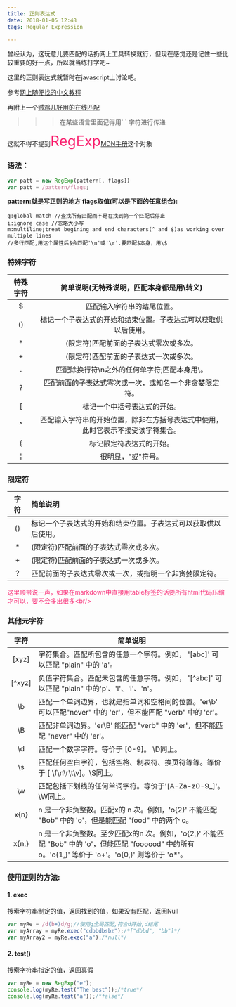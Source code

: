 ```yaml
---
title: 正则表达式 
date: 2018-01-05 12:48
tags: Regular Expression

---
```


曾经认为，这玩意儿要匹配的话扔网上工具转换就行，但现在感觉还是记住一些比较重要的好一点，所以就当练打字吧~

这里的正则表达式就暂时在javascript上讨论吧。
<!--more-->
参考[网上随便找的中文教程](http://www.runoob.com/jsref/jsref-obj-regexp.html)

再附上一个[贼鸡儿好用的在线匹配](https://regexr.com/)
>>> 在某些语言里面记得用\` \` 字符进行传递 

这就不得不提到<span style="color:#f92672;font-size:2rem">RegExp</span>[MDN手册](https://developer.mozilla.org/en-US/docs/Web/JavaScript/Reference/Global_Objects/RegExp)这个对象

### 语法：
``` javascript
var patt = new RegExp(pattern[, flags])
var patt = /pattern/flags;
```
**pattern:就是写正则的地方**
**flags取值(可以是下面的任意组合):**

```
g:global match //查找所有匹配而不是在找到第一个匹配后停止
i:ignore case //忽略大小写
m:multiline;treat begining and end characters(^ and $)as working over multiple lines 
//多行匹配,用这个属性后$会匹配'\n'或'\r'.要匹配$本身，用\$
```

### 特殊字符

| 特殊字符      | 简单说明(无特殊说明，匹配本身都是用\转义)                        |
|:--------------:|:------------------------------------------------------------:|
|     $         | 匹配输入字符串的结尾位置。                      |
|    ()         | 标记一个子表达式的开始和结束位置。子表达式可以获取供以后使用。     |
|    *          | (限定符)匹配前面的子表达式零次或多次。     |
|    +          | (限定符)匹配前面的子表达式一次或多次。     |
|    .          | 匹配除换行符\n之外的任何单字符;匹配本身用\。     |
| ?             | 匹配前面的子表达式零次或一次，或知名一个非贪婪限定符。     |
| [             | 标记一个中括号表达式的开始。     |
| ^             | 匹配输入字符串的开始位置，除非在方括号表达式中使用，此时它表示不接受该字符集合。     |
| {             | 标记限定符表达式的开始。     |
| &brvbar;      | 很明显，"或"符号。     |
<!--<table>
<tr><th>特殊字符</th><th>简单说明（没特殊说明的，匹配本身都是直接用\转义）</th></tr>
<tr><td>$</td><td>匹配输入字符串的结尾位置。</td></tr>
<tr><td>()</td><td>标记一个子表达式的开始和结束位置。子表达式可以获取供以后使用。</td></tr>
<tr><td>*</td><td>(限定符)匹配前面的子表达式零次或多次。</td></tr>
<tr><td>+</td><td>(限定符)匹配前面的子表达式一次或多次。</td></tr>
<tr><td>.</td><td>匹配除换行符\n之外的任何单字符;匹配本身用\。</td></tr>
<tr><td>?</td><td>匹配前面的子表达式零次或一次，或知名一个非贪婪限定符。</td></tr>
<tr><td>[</td><td>标记一个中括号表达式的开始。</td></tr>
<tr><td>^</td><td>匹配输入字符串的开始位置，除非在方括号表达式中使用，此时它表示不接受该字符集合。</td></tr>
<tr><td>{</td><td>标记限定符表达式的开始</td></tr>
<tr><td>|</td><td>很明显，"或"符号</td></tr>
</table>-->

### 限定符

| 字符          | 简单说明                   |
|:--------------:|:------------------------------------------------------------|
|    ()         |标记一个子表达式的开始和结束位置。子表达式可以获取供以后使用。    |
|    *          | (限定符)匹配前面的子表达式零次或多次。   |
|    +          | (限定符)匹配前面的子表达式一次或多次。     |
|    ?          | 匹配前面的子表达式零次或一次，或指明一个非贪婪限定符。     |


<div style="color:#f92672;">这里顺带说一声，如果在markdown中直接用table标签的话要所有html代码压缩才可以，要不会多出很多&lt;br/&gt;</div>


### 其他元字符

| 字符     | 简单说明                                                                            |
|:----------:|------------------------------------------------------------------------------------|
|  [xyz]   |字符集合。匹配所包含的任意一个字符。例如， '[abc]' 可以匹配 "plain" 中的 'a'。       |
|  [^xyz]  |负值字符集合。匹配未包含的任意字符。例如， '[^abc]' 可以匹配 "plain" 中的'p'、'l'、'i'、'n'。|
|  \b      |匹配一个单词边界，也就是指单词和空格间的位置。'er\b' 可以匹配"never" 中的 'er'，但不能匹配 "verb" 中的 'er'。    |
|  \B      | 匹配非单词边界。'er\B' 能匹配 "verb" 中的 'er'，但不能匹配 "never" 中的 'er'。      |
|  \d      | 匹配一个数字字符。等价于 [0-9]。 \D同上。                                           |
|  \s      |匹配任何空白字符，包括空格、制表符、换页符等等。等价于 [ \f\n\r\t\v]。\S同上。       |
|  \w      |	匹配包括下划线的任何单词字符。等价于'[A-Za-z0-9_]'。\W同上。                     |
|  x{n}    |n 是一个非负整数。匹配x的 n 次。例如，'o{2}' 不能匹配 "Bob" 中的 'o'，但是能匹配 "food" 中的两个 o。|
|  x{n,}   |	n 是一个非负整数。至少匹配x的n 次。例如，'o{2,}' 不能匹配 "Bob" 中的 'o'，但能匹配 "foooood" 中的所有 o。'o{1,}' 等价于 'o+'。'o{0,}' 则等价于 'o*'。|
<!--<table>
	<thead>
		<tr>
			<th>字符</th>
			<th>简单说明</th>
		</tr>
	</thead>
	<tbody>
		<tr>
			<td>()</td>
			<td>标记一个子表达式的开始和结束位置。子表达式可以获取供以后使用。</td>
		</tr>
		<tr>
			<td>*</td>
			<td>(限定符)匹配前面的子表达式零次或多次。</td>
		</tr>
		<tr>
			<td>+</td>
			<td>(限定符)匹配前面的子表达式一次或多次。</td>
		</tr>
		<tr>
			<td>?</td>
			<td>匹配前面的子表达式零次或一次，或知名一个非贪婪限定符。</td>
		</tr>
	</tbody>
</table>-->

### 使用正则的方法:
#### 1. exec

搜索字符串制定的值，返回找到的值，如果没有匹配，返回Null
``` javascript
var myRe = /d(b+)d/g;//使用g全局匹配,符合d开始,d结尾
var myArray = myRe.exec("cdbbdbsbz");/*["dbbd", "bb"]*/
var myArray2 = myRe.exec("a");/*null*/

```
	

#### 2. test()

搜索字符串指定的值，返回真假
``` javascript
var myRe = new RegExp("e");
console.log(myRe.test("The best"));/*true*/
console.log(myRe.test("a"));/*false*/
```
